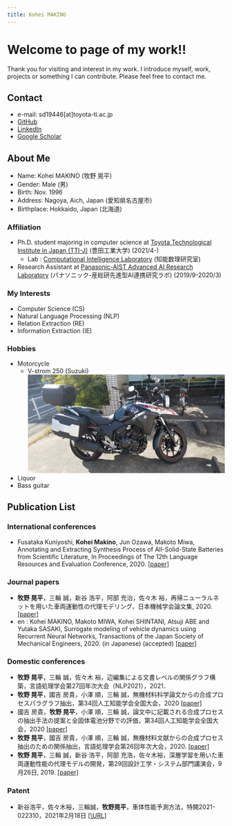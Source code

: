 ```yaml
---
title: Kohei MAKINO
---
```

# Welcome to page of my work!!
Thank you for visiting and interest in my work. I introduce myself, work, projects or something I can contribute.
Please feel free to contact me.

## Contact

- e-mail: sd19446\[at\]toyota-ti.ac.jp
- [GitHub](https://github.com/bowdbeg)
- [LinkedIn](https://www.linkedin.com/in/kohei-makino/)
- [Google Scholar](https://scholar.google.com/citations?user=SVObobAAAAAJ)

## About Me

- Name: Kohei MAKINO \(牧野 晃平\)
- Gender: Male \(男\)
- Birth: Nov. 1996
- Address: Nagoya, Aich, Japan \(愛知県名古屋市\)
- Birthplace: Hokkaido, Japan \(北海道\)

### Affiliation

- Ph.D. student majoring in computer science at [Toyota Technological Institute in Japan (TTI-J)](https://www.toyota-ti.ac.jp/) \(豊田工業大学\) \(2021/4-\)
  - Lab : [Computational Intelligence Laboratory](https://tticoin.wordpress.com/) \(知能数理研究室\)
- Research Assistant at [Panasonic-AIST Advanced AI Research Laboratory](https://unit.aist.go.jp/pana-aaicrl/) \(パナソニック-産総研先進型AI連携研究ラボ\) \(2019/9-2020/3\)
<!-- - [National Institute of Advanced Industrial Science and Technology](https://www.aist.go.jp/) -->

### My Interests

- Computer Science \(CS\)
- Natural Language Processing \(NLP\)
- Relation Extraction \(RE\)
- Information Extraction \(IE\)

### Hobbies

- Motorcycle
  - V-strom 250 \(Suzuki\) ![v-strom250](images/bike.jpg)
- Liquor
- Bass guitar

## Publication List

### International conferences
- Fusataka Kuniyoshi, **Kohei Makino**, Jun Ozawa, Makoto Miwa, Annotating and Extracting Synthesis Process of All-Solid-State Batteries from Scientific Literature, In Proceedings of The 12th Language Resources and Evaluation Conference, 2020. [\[paper\]](https://www.aclweb.org/anthology/2020.lrec-1.239/)

### Journal papers
- **牧野 晃平**，三輪 誠，新谷 浩平，阿部 充治，佐々木 裕，再帰ニューラルネットを用いた車両運動性の代理モデリング，日本機械学会論文集, 2020. [\[paper\]](https://www.jstage.jst.go.jp/article/transjsme/advpub/0/advpub_20-00177/_article/-char/ja)
 - en : Kohei MAKINO, Makoto MIWA, Kohei SHINTANI, Atsuji ABE and Yutaka SASAKI, Surrogate modeling of vehicle dynamics using Recurrent Neural Networks, Transactions of the Japan Society of Mechanical Engineers, 2020. (in Japanese) (accepted) [\[paper\]](https://www.jstage.jst.go.jp/article/transjsme/advpub/0/advpub_20-00177/_article/)

### Domestic conferences
- **牧野 晃平**，三輪 誠，佐々木 裕，辺編集による文書レベルの関係グラフ構築，言語処理学会第27回年次大会（NLP2021），2021．
- **牧野 晃平**，國吉 房貴，小澤 順，三輪 誠，無機材料科学論文からの合成プロセスパラグラフ抽出，第34回人工知能学会全国大会，2020 [\[paper\]](https://www.jstage.jst.go.jp/article/pjsai/JSAI2020/0/JSAI2020_4Rin112/_article/-char/ja/)
- 國吉 房貴，**牧野 晃平**，小澤 順，三輪 誠，論文中に記載される合成プロセスの抽出手法の提案と全固体電池分野での評価，第34回人工知能学会全国大会，2020 [\[paper\]](https://www.jstage.jst.go.jp/article/pjsai/JSAI2020/0/JSAI2020_3Rin460/_article/-char/ja/)
- **牧野 晃平**，國吉 房貴，小澤 順，三輪 誠，無機材料文献からの合成プロセス抽出のための関係抽出，言語処理学会第26回年次大会，2020. [\[paper\]](https://www.anlp.jp/proceedings/annual_meeting/2020/pdf_dir/G4-2.pdf)
- **牧野 晃平**，三輪 誠，新谷 浩平，阿部 充浩，佐々木裕，深層学習を用いた車両運動性能の代理モデルの開発，第29回設計工学・システム部門講演会，9月26日, 2019. [\[paper\]](https://www.jstage.jst.go.jp/article/jsmedsd/2019.29/0/2019.29_2209/_article/-char/ja/)

### Patent
- 新谷浩平，佐々木裕，三輪誠，**牧野晃平**，車体性能予測方法，特開2021-022310，2021年2月18日 [[\URL\]](https://www.j-platpat.inpit.go.jp/p0200)
<!-- ### Works and Activities -->

